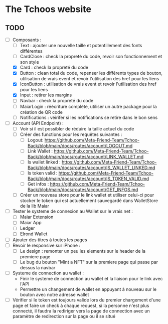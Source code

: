 # The Tchoos website

## TODO
- [ ] Composants : 
    - [ ] Text : ajouter une nouvelle taille et potentillement des fonts différentes
    - [ ] CardClose : check la propreté du code, revoir son fonctionnement et son style
    - [x] Card : check la propreté du code
    - [x] Button : clean total du code, repenser les différents types de bouton, utilisation de vrais event et revoir l'utilisation des href pour les liens
    - [x] IconButton : utilisation de vrais event et revoir l'utilisation des href pour les liens
    - [x] Input : retirer les margins
    - [ ] Navbar : check la propreté du code
    - [ ] MaiarLogin : réécriture complète, utiliser un autre package pour la création de QR code
    - [ ] Notifications : véirifer si les notifications se retire dans le bon sens
- [ ] Account (API Endpoint) :
    - [ ] Voir si il est possibler de réduire la taille actuel du code
    - [ ] Créer des functions pour les requêtes suivantes : 
        - [ ] Logout: https://github.com/Meta-Friend-Team/Tchoo-Back/blob/main/docs/routes/account/LOGOUT.md
        - [ ] Link Wallet : https://github.com/Meta-Friend-Team/Tchoo-Back/blob/main/docs/routes/account/LINK_WALLET.md
        - [ ] Is wallet linked : https://github.com/Meta-Friend-Team/Tchoo-Back/blob/main/docs/routes/account/IS_WALLET_LINKED.md
        - [ ] Is token valid : https://github.com/Meta-Friend-Team/Tchoo-Back/blob/main/docs/routes/account/IS_TOKEN_VALID.md
        - [ ] Get infos : https://github.com/Meta-Friend-Team/Tchoo-Back/blob/main/docs/routes/account/GET_INFOS.md
    - [ ] Créer un nouveau store pour le link wallet et utiliser celui-ci pour stocker le token qui est actuellement sauvegardé dans WalletStore de la lib Maiar
- [ ] Tester le systeme de connexion au Wallet sur le vrais net :
    - [ ] Maiar Extension
    - [ ] Maiar App
    - [ ] Ledger
    - [ ] Elrond Wallet
- [ ] Ajouter des titres à toutes les pages
- [ ] Revoir le responsive sur iPhone :
    - [ ] Le design : remonter un peu les elements sur le header de la premiere page
    - [ ] Le bug du bouton "Mint a NFT" sur la premiere page qui passe par dessus la navbar
- [ ] Systeme de connection au wallet :
    - Finir le systeme de connection au wallet et la liaison pour le link avec l'API
    - Permettre un changement de wallet en appuyant à nouveau sur le bouton avec notre adresse wallet
- [ ] Vérifier si le token est toujours valide lors du premier chargement d'une page et faire un check à chaque request, si la personne n'est plus connecté, il faudra la rediriger vers la page de connection avec un paramètre de redirection sur la page ou il se situé